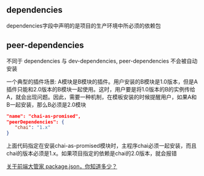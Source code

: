 

## dependencies
dependencies字段中声明的是项目的生产环境中所必须的依赖包

## peer-dependencies

不同于 dependencies 与 dev-dependencies, peer-dependencies  不会被自动安装

一个典型的插件场景:
A模块是B模块的插件。用户安装的B模块是1.0版本，但是A插件只能和2.0版本的B模块一起使用。这时，用户要是将1.0版本的B的实例传给A，就会出现问题。因此，需要一种机制，在模板安装的时候提醒用户，如果A和B一起安装，那么B必须是2.0模块

```json
"name": "chai-as-promised",  
"peerDependencies": {  
   "chai": "1.x"  
}
```
上面代码指定在安装chai-as-promised模块时，主程序chai必须一起安装，而且chai的版本必须是1.x。如果项目指定的依赖是chai的2.0版本，就会报错

[关于前端大管家 package.json，你知道多少？](https://mp.weixin.qq.com/s/Np-tDI84_VTJPHAIAl8aGQ)